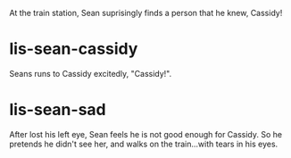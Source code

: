 At the train station, Sean suprisingly finds a person that he knew, Cassidy!

# lis-sean-cassidy
Seans runs to Cassidy excitedly, "Cassidy!".

# lis-sean-sad
After lost his left eye, Sean feels he is not good enough for Cassidy. So he pretends he didn't see her, and walks on the train...with tears in his eyes.
